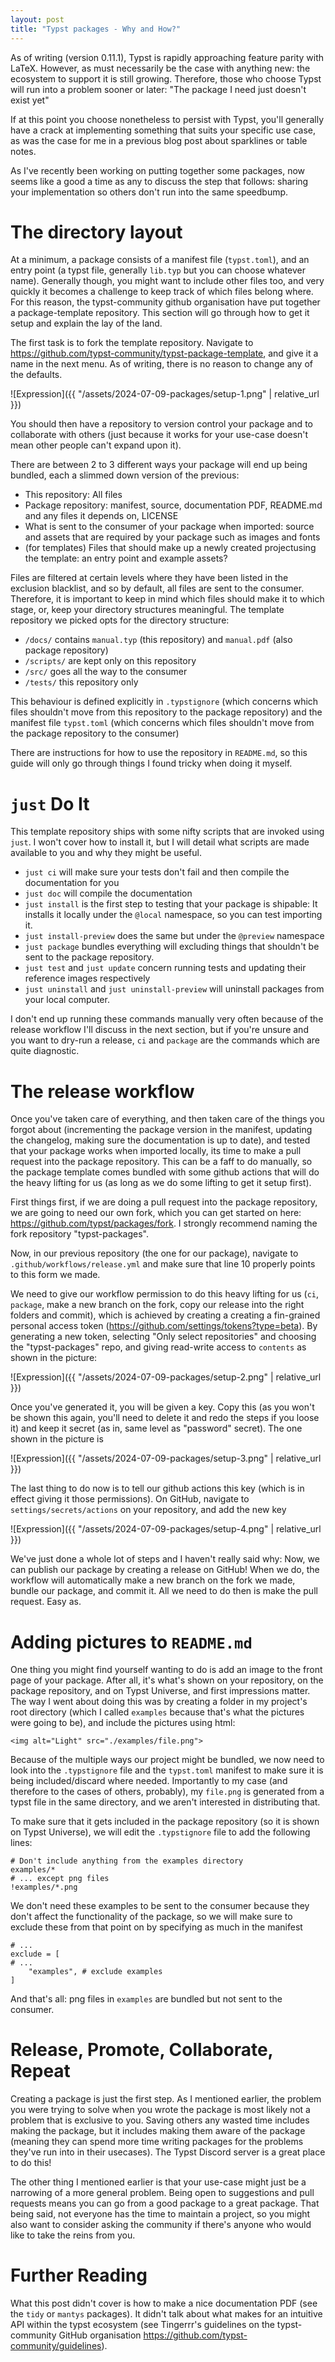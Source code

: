 ```yaml
---
layout: post
title: "Typst packages - Why and How?"
---
```


As of writing (version 0.11.1), Typst is rapidly approaching feature parity with LaTeX. However, as must necessarily be the case with anything new: the ecosystem to support it is still growing. Therefore, those who choose Typst will run into a problem sooner or later: "The package I need just doesn't exist yet"

If at this point you choose nonetheless to persist with Typst, you'll generally have a crack at implementing something that suits your specific use case, as was the case for me in a previous blog post about sparklines or table notes. 

As I've recently been working on putting together some packages, now seems like a good a time as any to discuss the step that follows: sharing your implementation so others don't run into the same speedbump.

# The directory layout
At a minimum, a package consists of a manifest file (`typst.toml`), and an entry point (a typst file, generally `lib.typ` but you can choose whatever name). Generally though, you might want to include other files too, and very quickly it becomes a challenge to keep track of which files belong where. For this reason, the typst-community github organisation have put together a package-template repository. This section will go through how to get it setup and explain the lay of the land.

The first task is to fork the template repository. Navigate to https://github.com/typst-community/typst-package-template, and give it a name in the next menu. As of writing, there is no reason to change any of the defaults.

![Expression]({{ "/assets/2024-07-09-packages/setup-1.png" | relative_url }})

You should then have a repository to version control your package and to collaborate with others (just because it works for your use-case doesn't mean other people can't expand upon it). 

There are between 2 to 3 different ways your package will end up being bundled, each a slimmed down version of the previous:
- This repository: All files
- Package repository: manifest, source, documentation PDF, README.md and any files it depends on, LICENSE
- What is sent to the consumer of your package when imported: source and assets that are required by your package such as images and fonts
- (for templates) Files that should make up a newly created projectusing the template: an entry point and example assets?

Files are filtered at certain levels where they have been listed in the exclusion blacklist, and so by default, all files are sent to the consumer. Therefore, it is important to keep in mind which files should make it to which stage, or, keep your directory structures meaningful. The template repository we picked opts for the directory structure:

- `/docs/` contains `manual.typ` (this repository) and `manual.pdf` (also package repository)
- `/scripts/` are kept only on this repository
- `/src/` goes all the way to the consumer
- `/tests/` this repository only

This behaviour is defined explicitly in `.typstignore` (which concerns which files shouldn't move from this repository to the package repository) and the manifest file `typst.toml` (which concerns which files shouldn't move from the package repository to the consumer)

There are instructions for how to use the repository in `README.md`, so this guide will only go through things I found tricky when doing it myself.

# `just` Do It
This template repository ships with some nifty scripts that are invoked using `just`. I won't cover how to install it, but I will detail what scripts are made available to you and why they might be useful.

- `just ci` will make sure your tests don't fail and then compile the documentation for you
- `just doc` will compile the documentation
- `just install` is the first step to testing that your package is shipable: It installs it locally under the `@local` namespace, so you can test importing it.
- `just install-preview` does the same but under the `@preview` namespace
- `just package` bundles everything will excluding things that shouldn't be sent to the package repository.
- `just test` and `just update` concern running tests and updating their reference images respectively
- `just uninstall` and `just uninstall-preview` will uninstall packages from your local computer.


I don't end up running these commands manually very often because of the release workflow I'll discuss in the next section, but if you're unsure and you want to dry-run a release, `ci` and `package` are the commands which are quite diagnostic.

# The release workflow
Once you've taken care of everything, and then taken care of the things you forgot about (incrementing the package version in the manifest, updating the changelog, making sure the documentation is up to date), and tested that your package works when imported locally, its time to make a pull request into the package repository. This can be a faff to do manually, so the package template comes bundled with some github actions that will do the heavy lifting for us (as long as we do some lifting to get it setup first).

First things first, if we are doing a pull request into the package repository, we are going to need our own fork, which you can get started on here: https://github.com/typst/packages/fork. I strongly recommend naming the fork repository "typst-packages".

Now, in our previous repository (the one for our package), navigate to `.github/workflows/release.yml` and make sure that line 10 properly points to this form we made.

We need to give our workflow permission to do this heavy lifting for us (`ci`, `package`, make a new branch on the fork, copy our release into the right folders and commit), which is achieved by creating a creating a fin-grained personal access token (https://github.com/settings/tokens?type=beta). By generating a new token, selecting "Only select repositories" and choosing the "typst-packages" repo, and giving read-write access to `contents` as shown in the picture:

![Expression]({{ "/assets/2024-07-09-packages/setup-2.png" | relative_url }})

Once you've generated it, you will be given a key. Copy this (as you won't be shown this again, you'll need to delete it and redo the steps if you loose it) and keep it secret (as in, same level as "password" secret). The one shown in the picture is 

![Expression]({{ "/assets/2024-07-09-packages/setup-3.png" | relative_url }})

The last thing to do now is to tell our github actions this key (which is in effect giving it those permissions). On GitHub, navigate to `settings/secrets/actions` on your repository, and add the new key

![Expression]({{ "/assets/2024-07-09-packages/setup-4.png" | relative_url }})

We've just done a whole lot of steps and I haven't really said why: Now, we can publish our package by creating a release on GitHub! When we do, the workflow will automatically make a new branch on the fork we made, bundle our package, and commit it. All we need to do then is make the pull request. Easy as.

# Adding pictures to `README.md`
One thing you might find yourself wanting to do is add an image to the front page of your package. After all, it's what's shown on your repository, on the package repository, and on Typst Universe, and first impressions matter. The way I went about doing this was by creating a folder in my project's root directory (which I called `examples` because that's what the pictures were going to be), and include the pictures using html:

```<img alt="Light" src="./examples/file.png">```

Because of the multiple ways our project might be bundled, we now need to look into the `.typstignore` file and the `typst.toml` manifest to make sure it is being included/discard where needed. Importantly to my case (and therefore to the cases of others, probably), my `file.png` is generated from a typst file in the same directory, and we aren't interested in distributing that.

To make sure that it gets included in the package repository (so it is shown on Typst Universe), we will edit the `.typstignore` file to add the following lines:
```
# Don't include anything from the examples directory
examples/*
# ... except png files
!examples/*.png
```

We don't need these examples to be sent to the consumer because they don't affect the functionality of the package, so we will make sure to exclude these from that point on by specifying as much in the manifest
```
# ...
exclude = [
# ...
    "examples", # exclude examples
]
```

And that's all: png files in `examples` are bundled but not sent to the consumer. 

# Release, Promote, Collaborate, Repeat
Creating a package is just the first step. As I mentioned earlier, the problem you were trying to solve when you wrote the package is most likely not a problem that is exclusive to you. Saving others any wasted time includes making the package, but it includes making them aware of the package (meaning they can spend more time writing packages for the problems they've run into in their usecases). The Typst Discord server is a great place to do this!

The other thing I mentioned earlier is that your use-case might just be a narrowing of a more general problem. Being open to suggestions and pull requests means you can go from a good package to a great package. That being said, not everyone has the time to maintain a project, so you might also want to consider asking the community if there's anyone who would like to take the reins from you.

# Further Reading
What this post didn't cover is how to make a nice documentation PDF (see the `tidy` or `mantys` packages). It didn't talk about what makes for an intuitive API within the typst ecosystem (see Tingerrr's guidelines on the typst-community GitHub organisation https://github.com/typst-community/guidelines).
